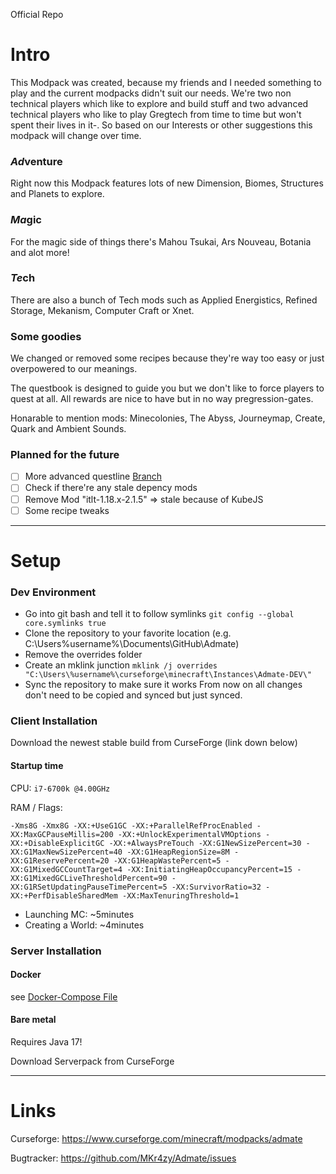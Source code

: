 Official Repo

# Intro
This Modpack was created, because my friends and I needed something to play and the current modpacks didn't suit our needs. 
We're two non technical players which like to explore and build stuff and two advanced technical players who like to play Gregtech from time to time but won't spent their lives in it-.
So based on our Interests or other suggestions this modpack will change over time.

### *Ad*venture
Right now this Modpack features lots of new Dimension, Biomes, Structures and Planets to explore.

### *Ma*gic
For the magic side of things there's Mahou Tsukai, Ars Nouveau, Botania and alot more!

### *Te*ch
There are also a bunch of Tech mods such as Applied Energistics, Refined Storage, Mekanism, Computer Craft or Xnet. 


### Some goodies
We changed or removed some recipes because they're way too easy or just overpowered to our meanings.

The questbook is designed to guide you but we don't like to force players to quest at all. All rewards are nice to have but in no way pregression-gates.

Honarable to mention mods: Minecolonies, The Abyss, Journeymap, Create, Quark and Ambient Sounds.



### Planned for the future
- [ ] More advanced questline [Branch](https://github.com/MKr4zy/Admate/tree/questline)
- [ ] Check if there're any stale depency mods
- [ ] Remove Mod "itlt-1.18.x-2.1.5" => stale because of KubeJS
- [ ] Some recipe tweaks

---

# Setup


### Dev Environment
- Go into git bash and tell it to follow symlinks `git config --global core.symlinks true`
- Clone the repository to your favorite location (e.g. C:\Users\%username%\Documents\GitHub\Admate)
- Remove the overrides folder
- Create an mklink junction `mklink /j overrides "C:\Users\%username%\curseforge\minecraft\Instances\Admate-DEV\"`
- Sync the repository to make sure it works
From now on all changes don't need to be copied and synced but just synced.


### Client Installation 
Download the newest stable build from CurseForge (link down below)


#### Startup time

CPU: `i7-6700k @4.00GHz`

RAM / Flags:
```
-Xms8G -Xmx8G -XX:+UseG1GC -XX:+ParallelRefProcEnabled -XX:MaxGCPauseMillis=200 -XX:+UnlockExperimentalVMOptions -XX:+DisableExplicitGC -XX:+AlwaysPreTouch -XX:G1NewSizePercent=30 -XX:G1MaxNewSizePercent=40 -XX:G1HeapRegionSize=8M -XX:G1ReservePercent=20 -XX:G1HeapWastePercent=5 -XX:G1MixedGCCountTarget=4 -XX:InitiatingHeapOccupancyPercent=15 -XX:G1MixedGCLiveThresholdPercent=90 -XX:G1RSetUpdatingPauseTimePercent=5 -XX:SurvivorRatio=32 -XX:+PerfDisableSharedMem -XX:MaxTenuringThreshold=1
```

- Launching MC: ~5minutes
- Creating a World: ~4minutes


### Server Installation


#### Docker
see [Docker-Compose File](docker-compose.yml)


#### Bare metal
Requires Java 17!

Download Serverpack from CurseForge

---

# Links
Curseforge: https://www.curseforge.com/minecraft/modpacks/admate

Bugtracker: https://github.com/MKr4zy/Admate/issues

